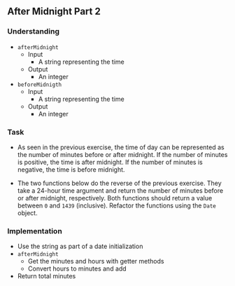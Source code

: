 ## After Midnight Part 2

### Understanding
- `afterMidnight`
  + Input
    * A string representing the time
  + Output
    * An integer
- `beforeMidnigth`
  + Input
    * A string representing the time
  + Output
    * An integer

### Task
- As seen in the previous exercise, the time of day can be represented as the number of minutes before or after midnight. If the number of minutes is positive, the time is after midnight. If the number of minutes is negative, the time is before midnight.

- The two functions below do the reverse of the previous exercise. They take a 24-hour time argument and return the number of minutes before or after midnight, respectively. Both functions should return a value between `0` and `1439` (inclusive). Refactor the functions using the `Date` object.

### Implementation
- Use the string as part of a date initialization
- `afterMidnight`
  + Get the minutes and hours with getter methods
  + Convert hours to minutes and add
- Return total minutes